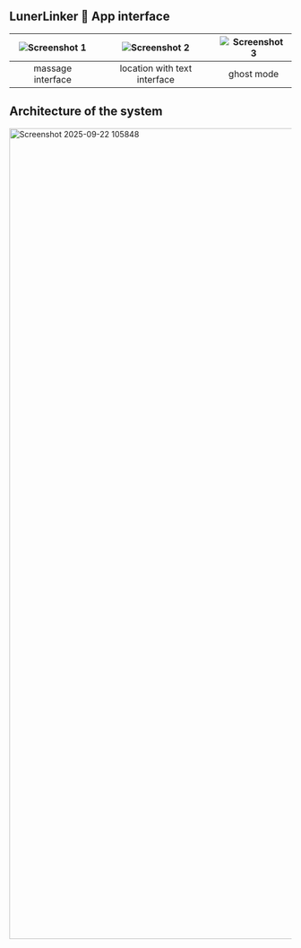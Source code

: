 ## LunerLinker 📸 App interface

| ![Screenshot 1](https://github.com/user-attachments/assets/75be8acb-a0c7-4819-b247-cc4e5549314c) | ![Screenshot 2](https://github.com/user-attachments/assets/7968ac0b-adce-4cbb-9689-061465f12d75) | ![Screenshot 3](https://github.com/user-attachments/assets/91de4972-d126-4436-bc3b-a00e6293487e) |
|:--:|:--:|:--:|
| massage interface | location with text interface| ghost mode |
## Architecture of the system
<img width="1821" height="1445" alt="Screenshot 2025-09-22 105848" src="https://github.com/user-attachments/assets/63cc2dff-615d-4fed-88e7-dfc132378717" />
